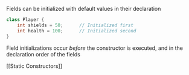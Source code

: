 Fields can be initialized with default values in their declaration
```C#
class Player {
	int shields = 50;      // Initialized first
	int health = 100;      // Initialized second
}
```

Field initializations occur *before* the constructor is executed, and in the declaration order of the fields

[[Static Constructors]]

